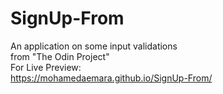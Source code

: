 # SignUp-From
An application on some input validations  \
from "The Odin Project"  \
For Live Preview:  \
https://mohamedaemara.github.io/SignUp-From/


